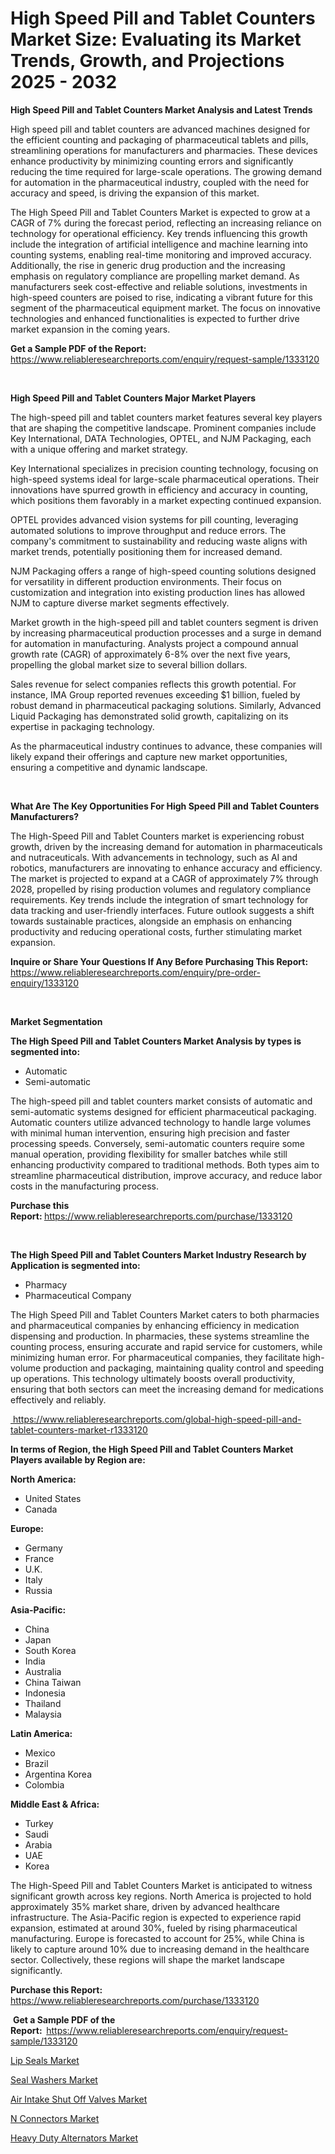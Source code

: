 <p><h1>High Speed Pill and Tablet Counters Market Size: Evaluating its Market Trends, Growth, and Projections 2025 - 2032</h1></p><p><strong>High Speed Pill and Tablet Counters Market Analysis and Latest Trends</strong></p>
<p><p>High speed pill and tablet counters are advanced machines designed for the efficient counting and packaging of pharmaceutical tablets and pills, streamlining operations for manufacturers and pharmacies. These devices enhance productivity by minimizing counting errors and significantly reducing the time required for large-scale operations. The growing demand for automation in the pharmaceutical industry, coupled with the need for accuracy and speed, is driving the expansion of this market.</p><p>The High Speed Pill and Tablet Counters Market is expected to grow at a CAGR of 7% during the forecast period, reflecting an increasing reliance on technology for operational efficiency. Key trends influencing this growth include the integration of artificial intelligence and machine learning into counting systems, enabling real-time monitoring and improved accuracy. Additionally, the rise in generic drug production and the increasing emphasis on regulatory compliance are propelling market demand. As manufacturers seek cost-effective and reliable solutions, investments in high-speed counters are poised to rise, indicating a vibrant future for this segment of the pharmaceutical equipment market. The focus on innovative technologies and enhanced functionalities is expected to further drive market expansion in the coming years.</p></p>
<p><strong>Get a Sample PDF of the Report:&nbsp;</strong> <a href="https://www.reliableresearchreports.com/enquiry/request-sample/1333120?utm_campaign=3093&utm_medium=2&utm_source=Github&utm_content=ia&utm_term=24032025&utm_id=high-speed-pill-and-tablet-counters">https://www.reliableresearchreports.com/enquiry/request-sample/1333120</a></p>
<p>&nbsp;</p>
<p><strong>High Speed Pill and Tablet Counters Major Market Players</strong></p>
<p><p>The high-speed pill and tablet counters market features several key players that are shaping the competitive landscape. Prominent companies include Key International, DATA Technologies, OPTEL, and NJM Packaging, each with a unique offering and market strategy.</p><p>Key International specializes in precision counting technology, focusing on high-speed systems ideal for large-scale pharmaceutical operations. Their innovations have spurred growth in efficiency and accuracy in counting, which positions them favorably in a market expecting continued expansion.</p><p>OPTEL provides advanced vision systems for pill counting, leveraging automated solutions to improve throughput and reduce errors. The company's commitment to sustainability and reducing waste aligns with market trends, potentially positioning them for increased demand.</p><p>NJM Packaging offers a range of high-speed counting solutions designed for versatility in different production environments. Their focus on customization and integration into existing production lines has allowed NJM to capture diverse market segments effectively.</p><p>Market growth in the high-speed pill and tablet counters segment is driven by increasing pharmaceutical production processes and a surge in demand for automation in manufacturing. Analysts project a compound annual growth rate (CAGR) of approximately 6-8% over the next five years, propelling the global market size to several billion dollars.</p><p>Sales revenue for select companies reflects this growth potential. For instance, IMA Group reported revenues exceeding $1 billion, fueled by robust demand in pharmaceutical packaging solutions. Similarly, Advanced Liquid Packaging has demonstrated solid growth, capitalizing on its expertise in packaging technology.</p><p>As the pharmaceutical industry continues to advance, these companies will likely expand their offerings and capture new market opportunities, ensuring a competitive and dynamic landscape.</p></p>
<p>&nbsp;</p>
<p><strong>What Are The Key Opportunities For High Speed Pill and Tablet Counters Manufacturers?</strong></p>
<p><p>The High-Speed Pill and Tablet Counters market is experiencing robust growth, driven by the increasing demand for automation in pharmaceuticals and nutraceuticals. With advancements in technology, such as AI and robotics, manufacturers are innovating to enhance accuracy and efficiency. The market is projected to expand at a CAGR of approximately 7% through 2028, propelled by rising production volumes and regulatory compliance requirements. Key trends include the integration of smart technology for data tracking and user-friendly interfaces. Future outlook suggests a shift towards sustainable practices, alongside an emphasis on enhancing productivity and reducing operational costs, further stimulating market expansion.</p></p>
<p><strong>Inquire or Share Your Questions If Any Before Purchasing This Report:</strong> <a href="https://www.reliableresearchreports.com/enquiry/pre-order-enquiry/1333120?utm_campaign=3093&utm_medium=2&utm_source=Github&utm_content=ia&utm_term=24032025&utm_id=high-speed-pill-and-tablet-counters">https://www.reliableresearchreports.com/enquiry/pre-order-enquiry/1333120</a></p>
<p>&nbsp;</p>
<p><strong>Market Segmentation</strong></p>
<p><strong>The High Speed Pill and Tablet Counters Market Analysis by types is segmented into:</strong></p>
<p><ul><li>Automatic</li><li>Semi-automatic</li></ul></p>
<p><p>The high-speed pill and tablet counters market consists of automatic and semi-automatic systems designed for efficient pharmaceutical packaging. Automatic counters utilize advanced technology to handle large volumes with minimal human intervention, ensuring high precision and faster processing speeds. Conversely, semi-automatic counters require some manual operation, providing flexibility for smaller batches while still enhancing productivity compared to traditional methods. Both types aim to streamline pharmaceutical distribution, improve accuracy, and reduce labor costs in the manufacturing process.</p></p>
<p><strong>Purchase this Report:&nbsp;</strong><a href="https://www.reliableresearchreports.com/purchase/1333120?utm_campaign=3093&utm_medium=2&utm_source=Github&utm_content=ia&utm_term=24032025&utm_id=high-speed-pill-and-tablet-counters">https://www.reliableresearchreports.com/purchase/1333120</a></p>
<p>&nbsp;</p>
<p><strong>The High Speed Pill and Tablet Counters Market Industry Research by Application is segmented into:</strong></p>
<p><ul><li>Pharmacy</li><li>Pharmaceutical Company</li></ul></p>
<p><p>The High Speed Pill and Tablet Counters Market caters to both pharmacies and pharmaceutical companies by enhancing efficiency in medication dispensing and production. In pharmacies, these systems streamline the counting process, ensuring accurate and rapid service for customers, while minimizing human error. For pharmaceutical companies, they facilitate high-volume production and packaging, maintaining quality control and speeding up operations. This technology ultimately boosts overall productivity, ensuring that both sectors can meet the increasing demand for medications effectively and reliably.</p></p>
<p><a href="https://www.reliableresearchreports.com/global-high-speed-pill-and-tablet-counters-market-r1333120?utm_campaign=3093&utm_medium=2&utm_source=Github&utm_content=ia&utm_term=24032025&utm_id=high-speed-pill-and-tablet-counters">&nbsp;https://www.reliableresearchreports.com/global-high-speed-pill-and-tablet-counters-market-r1333120</a></p>
<p><strong>In terms of Region, the High Speed Pill and Tablet Counters Market Players available by Region are:</strong></p>
<p>
    <p> <strong> North America: </strong>
        <ul>
            <li>United States</li>
            <li>Canada</li>
        </ul>
        </p> 
    <p> <strong> Europe: </strong>
        <ul>
            <li>Germany</li>
            <li>France</li>
            <li>U.K.</li>
            <li>Italy</li>
            <li>Russia</li>
        </ul>
        </p> 
    <p> <strong> Asia-Pacific: </strong>
        <ul>
            <li>China</li>
            <li>Japan</li>
            <li>South Korea</li>
            <li>India</li>
            <li>Australia</li>
            <li>China Taiwan</li>
            <li>Indonesia</li>
            <li>Thailand</li>
            <li>Malaysia</li>
        </ul>
        </p> 
    <p> <strong> Latin America: </strong>
        <ul>
            <li>Mexico</li>
            <li>Brazil</li>
            <li>Argentina Korea</li>
            <li>Colombia</li>
        </ul>
        </p> 
    <p> <strong> Middle East & Africa: </strong>
        <ul>
            <li>Turkey</li>
            <li>Saudi</li>
            <li>Arabia</li>
            <li>UAE</li>
            <li>Korea</li>
        </ul>
    </p>
    </p>
<p><p>The High-Speed Pill and Tablet Counters Market is anticipated to witness significant growth across key regions. North America is projected to hold approximately 35% market share, driven by advanced healthcare infrastructure. The Asia-Pacific region is expected to experience rapid expansion, estimated at around 30%, fueled by rising pharmaceutical manufacturing. Europe is forecasted to account for 25%, while China is likely to capture around 10% due to increasing demand in the healthcare sector. Collectively, these regions will shape the market landscape significantly.</p></p>
<p><strong>Purchase this Report: </strong><a href="https://www.reliableresearchreports.com/purchase/1333120?utm_campaign=3093&utm_medium=2&utm_source=Github&utm_content=ia&utm_term=24032025&utm_id=high-speed-pill-and-tablet-counters">https://www.reliableresearchreports.com/purchase/1333120</a></p>
<p>&nbsp;<strong>Get a Sample PDF of the Report:&nbsp;&nbsp;</strong><a href="https://www.reliableresearchreports.com/enquiry/request-sample/1333120?utm_campaign=3093&utm_medium=2&utm_source=Github&utm_content=ia&utm_term=24032025&utm_id=high-speed-pill-and-tablet-counters">https://www.reliableresearchreports.com/enquiry/request-sample/1333120</a></p>
<p><strong></strong></p>
<p><p><a href="https://www.linkedin.com/pulse/forecasted-growth-lip-seals-market-analyzing-trends-competition-3kpjc?utm_campaign=3093&utm_medium=2&utm_source=Github&utm_content=ia&utm_term=24032025&utm_id=high-speed-pill-and-tablet-counters">Lip Seals Market</a></p><p><a href="https://www.linkedin.com/pulse/seal-washers-market-analysis-2025-2032-projected-intense-fnjjc?utm_campaign=3093&utm_medium=2&utm_source=Github&utm_content=ia&utm_term=24032025&utm_id=high-speed-pill-and-tablet-counters">Seal Washers Market</a></p><p><a href="https://www.linkedin.com/pulse/air-intake-shut-off-valves-market-growth-challenges-projections-csyac?utm_campaign=3093&utm_medium=2&utm_source=Github&utm_content=ia&utm_term=24032025&utm_id=high-speed-pill-and-tablet-counters">Air Intake Shut Off Valves Market</a></p><p><a href="https://www.linkedin.com/pulse/n-connectors-market-analysis-report-provides-future-r4htc?utm_campaign=3093&utm_medium=2&utm_source=Github&utm_content=ia&utm_term=24032025&utm_id=high-speed-pill-and-tablet-counters">N Connectors Market</a></p><p><a href="https://www.linkedin.com/pulse/heavy-duty-alternators-market-forecast-2025-2032-trends-v9rcc?utm_campaign=3093&utm_medium=2&utm_source=Github&utm_content=ia&utm_term=24032025&utm_id=high-speed-pill-and-tablet-counters">Heavy Duty Alternators Market</a></p></p>